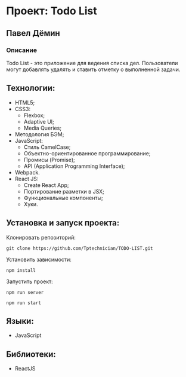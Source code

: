 # Проект: Todo List

## Павел Дёмин

### Описание

Todo List - это приложение для ведения списка дел. Пользователи могут добавлять удалять и ставить отметку о выполненной задачи.

## Технологии:

- HTML5;
- CSS3:
  - Flexbox;
  - Adaptive UI;
  - Media Queries;
- Методология БЭМ;
- JavaScript:
  - Стиль CamelCase;
  - Объектно-ориентированное программирование;
  - Промисы (Promise);
  - API (Application Programming Interface);
- Webpack.
- React JS:
  - Create React App;
  - Портирование разметки в JSX;
  - Функциональные компоненты;
  - Хуки.

## Установка и запуск проекта:

Клонировать репозиторий:

    git clone https://github.com/Tptechnician/TODO-LIST.git

Установить зависимости:

    npm install

Запустить проект:

    npm run server

    npm run start

## Языки:

- JavaScript

## Библиотеки:

- ReactJS
